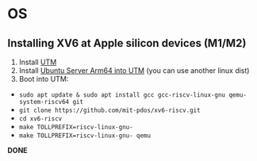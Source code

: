# OS
## Installing XV6 at Apple silicon devices (M1/M2)
1. Install [UTM](https://mac.getutm.app/)
2. Install [Ubuntu Server Arm64 into UTM](https://docs.getutm.app/guides/ubuntu/) (you can use another linux dist)
3. Boot into UTM:
- `sudo apt update & sudo apt install gcc gcc-riscv-linux-gnu qemu-system-riscv64 git`
- `git clone https://github.com/mit-pdos/xv6-riscv.git`
- `cd xv6-riscv`
- `make TOLLPREFIX=riscv-linux-gnu-`
- `make TOLLPREFIX=riscv-linux-gnu- qemu`

**DONE**
